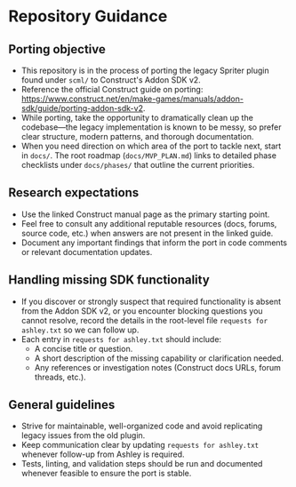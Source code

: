 # Repository Guidance

## Porting objective
- This repository is in the process of porting the legacy Spriter plugin found under `scml/` to Construct's Addon SDK v2.
- Reference the official Construct guide on porting: <https://www.construct.net/en/make-games/manuals/addon-sdk/guide/porting-addon-sdk-v2>.
- While porting, take the opportunity to dramatically clean up the codebase—the legacy implementation is known to be messy, so prefer clear structure, modern patterns, and thorough documentation.
- When you need direction on which area of the port to tackle next, start in `docs/`. The root roadmap (`docs/MVP_PLAN.md`) links to detailed phase checklists under `docs/phases/` that outline the current priorities.

## Research expectations
- Use the linked Construct manual page as the primary starting point.
- Feel free to consult any additional reputable resources (docs, forums, source code, etc.) when answers are not present in the linked guide.
- Document any important findings that inform the port in code comments or relevant documentation updates.

## Handling missing SDK functionality
- If you discover or strongly suspect that required functionality is absent from the Addon SDK v2, or you encounter blocking questions you cannot resolve, record the details in the root-level file `requests for ashley.txt` so we can follow up.
- Each entry in `requests for ashley.txt` should include:
  - A concise title or question.
  - A short description of the missing capability or clarification needed.
  - Any references or investigation notes (Construct docs URLs, forum threads, etc.).

## General guidelines
- Strive for maintainable, well-organized code and avoid replicating legacy issues from the old plugin.
- Keep communication clear by updating `requests for ashley.txt` whenever follow-up from Ashley is required.
- Tests, linting, and validation steps should be run and documented whenever feasible to ensure the port is stable.
